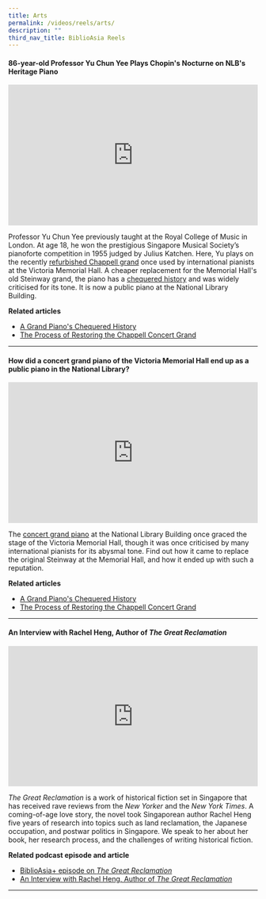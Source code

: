 ```yaml
---
title: Arts
permalink: /videos/reels/arts/
description: ""
third_nav_title: BiblioAsia Reels
---
```

#### **86-year-old Professor Yu Chun Yee Plays Chopin's Nocturne on NLB's Heritage Piano**
 
<style>.embed-container {position: relative; padding-bottom: 56.25%; height: 0; overflow: hidden; max-width: 100%; } .embed-container iframe, .embed-container object, .embed-container embed { position: absolute; top: 0; left: 0; width: 100%; height: 100%; }</style><div class="embed-container"><iframe src="https://www.youtube.com/embed/eM1aWlQUvvo" frameborder="0" allowfullscreen=""></iframe></div>

Professor Yu Chun Yee previously taught at the Royal College of Music in London. At age 18, he won the prestigious Singapore Musical Society’s pianoforte competition in 1955 judged by Julius Katchen. Here, Yu plays on the recently [refurbished Chappell grand](/vol-19/issue-3/oct-dec-2023/chappell-piano-repair-zhivko-girginov/) once used by international pianists at the Victoria Memorial Hall. A cheaper replacement for the Memorial Hall's old Steinway grand, the piano has a [chequered history](/vol-19/issue-3/oct-dec-2023/chappell-steinway-piano/) and was widely criticised for its tone. It is now a public piano at the National Library Building.

**Related articles** <br>
* [A Grand Piano's Chequered History](/vol-19/issue-3/oct-dec-2023/chappell-steinway-piano/)
* [The Process of Restoring the Chappell Concert Grand
](/vol-19/issue-3/oct-dec-2023/chappell-piano-repair-zhivko-girginov/)

<hr>

#### **How did a concert grand piano of the Victoria Memorial Hall end up as a public piano in the National Library?**

<style>.embed-container {position: relative; padding-bottom: 56.25%; height: 0; overflow: hidden; max-width: 100%; } .embed-container iframe, .embed-container object, .embed-container embed { position: absolute; top: 0; left: 0; width: 100%; height: 100%; }</style><div class="embed-container"><iframe src="https://www.youtube.com/embed/osLu3J8sGTg" frameborder="0" allowfullscreen=""></iframe></div>

The [concert grand piano](/vol-19/issue-3/oct-dec-2023/chappell-steinway-piano/) at the National Library Building once graced the stage of the Victoria Memorial Hall, though it was once criticised by many international pianists for its abysmal tone. Find out how it came to replace the original Steinway at the Memorial Hall, and how it ended up with such a reputation.

**Related articles** <br>
* [A Grand Piano's Chequered History](/vol-19/issue-3/oct-dec-2023/chappell-steinway-piano/)
* [The Process of Restoring the Chappell Concert Grand
](/vol-19/issue-3/oct-dec-2023/chappell-piano-repair-zhivko-girginov/)

<hr>


#### **An Interview with Rachel Heng, Author of <i>The Great Reclamation</i>**
<style>.embed-container {position: relative; padding-bottom: 56.25%; height: 0; overflow: hidden; max-width: 100%; } .embed-container iframe, .embed-container object, .embed-container embed { position: absolute; top: 0; left: 0; width: 100%; height: 100%; }</style><div class="embed-container"><iframe src="https://www.youtube.com/embed/jQjegt2YxCc?si=KJmfweHMNm12V4Dl" frameborder="0" allowfullscreen=""></iframe></div>

*The Great Reclamation* is a work of historical fiction set in Singapore that has received rave reviews from the *New Yorker* and the *New York Times*. A coming-of-age love story, the novel took Singaporean author Rachel Heng five years of research into topics such as land reclamation, the Japanese occupation, and postwar politics in Singapore. We speak to her about her book, her research process, and the challenges of writing historical fiction.

**Related podcast episode and article** <br>
* [BiblioAsia+ episode on <i>The Great Reclamation</i>](/podcast/the-great-reclamation/) <br>
* [An Interview with Rachel Heng, Author of <i>The Great Reclamation</i>](/vol-19/issue-4/jan-mar-2024/interview-rachel-heng/)  

<hr>